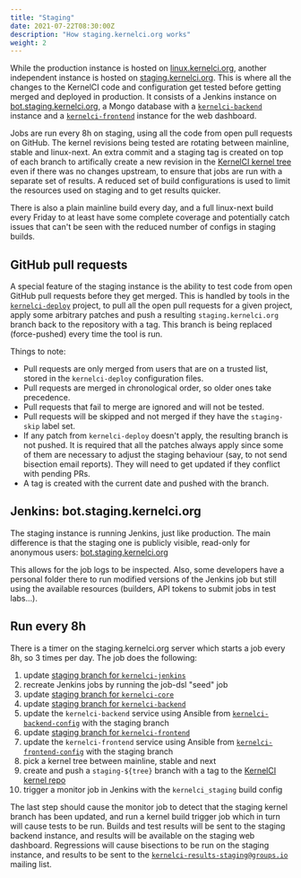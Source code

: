 ```yaml
---
title: "Staging"
date: 2021-07-22T08:30:00Z
description: "How staging.kernelci.org works"
weight: 2
---
```


While the production instance is hosted on
[linux.kernelci.org](https://linux.kernelci.org), another independent instance
is hosted on [staging.kernelci.org](https://staging.kernelci.org).  This is
where all the changes to the KernelCI code and configuration get tested before
getting merged and deployed in production.  It consists of a Jenkins instance
on [bot.staging.kernelci.org](https://bot.staging.kernelci.org), a Mongo
database with a
[`kernelci-backend`](https://github.com/kernelci/kernelci-backend) instance and
a [`kernelci-frontend`](https://github.com/kernelci/kernelci-frontend) instance
for the web dashboard.

Jobs are run every 8h on staging, using all the code from open pull requests on
GitHub.  The kernel revisions being tested are rotating between mainline,
stable and linux-next.  An extra commit and a staging tag is created on top of
each branch to artifically create a new revision in the [KernelCI kernel
tree](https://github.com/kernelci/linux) even if there was no changes upstream,
to ensure that jobs are run with a separate set of results.  A reduced set of
build configurations is used to limit the resources used on staging and to get
results quicker.

There is also a plain mainline build every day, and a full linux-next build
every Friday to at least have some complete coverage and potentially catch
issues that can't be seen with the reduced number of configs in staging builds.

## GitHub pull requests

A special feature of the staging instance is the ability to test code from open
GitHub pull requests before they get merged.  This is handled by tools in the
[`kernelci-deploy`](https://github.com/kernelci/kernelci-deploy) project, to
pull all the open pull requests for a given project, apply some arbitrary
patches and push a resulting `staging.kernelci.org` branch back to the
repository with a tag.  This branch is being replaced (force-pushed) every time
the tool is run.

Things to note:

* Pull requests are only merged from users that are on a trusted list, stored
  in the `kernelci-deploy` configuration files.
* Pull requests are merged in chronological order, so older ones take
  precedence.
* Pull requests that fail to merge are ignored and will not be tested.
* Pull requests will be skipped and not merged if they have the `staging-skip`
  label set.
* If any patch from `kernelci-deploy` doesn't apply, the resulting branch is
  not pushed.  It is required that all the patches always apply since some of
  them are necessary to adjust the staging behaviour (say, to not send
  bisection email reports).  They will need to get updated if they conflict
  with pending PRs.
* A tag is created with the current date and pushed with the branch.


## Jenkins: bot.staging.kernelci.org

The staging instance is running Jenkins, just like production.  The main
difference is that the staging one is publicly visible, read-only for anonymous
users: [bot.staging.kernelci.org](https://bot.staging.kernelci.org/)

This allows for the job logs to be inspected.  Also, some developers have a
personal folder there to run modified versions of the Jenkins job but still
using the available resources (builders, API tokens to submit jobs in test
labs...).


## Run every 8h

There is a timer on the staging.kernelci.org server which starts a job every
8h, so 3 times per day.  The job does the following:

1. update [staging branch for `kernelci-jenkins`](https://github.com/kernelci/kernelci-jenkins/tree/staging.kernelci.org)
1. recreate Jenkins jobs by running the job-dsl "seed" job
1. update [staging branch for `kernelci-core`](https://github.com/kernelci/kernelci-core/tree/staging.kernelci.org)
1. update [staging branch for `kernelci-backend`](https://github.com/kernelci/kernelci-backend/tree/staging.kernelci.org)
1. update the `kernelci-backend` service using Ansible from [`kernelci-backend-config`](https://github.com/kernelci/kernelci-backend-config) with the staging branch
1. update [staging branch for `kernelci-frontend`](https://github.com/kernelci/kernelci-frontend/tree/staging.kernelci.org)
1. update the `kernelci-frontend` service using Ansible from [`kernelci-frontend-config`](https://github.com/kernelci/kernelci-frontend-config) with the staging branch
1. pick a kernel tree between mainline, stable and next
1. create and push a `staging-${tree}` branch with a tag to the [KernelCI kernel repo](https://github.com/kernelci/linux)
1. trigger a monitor job in Jenkins with the `kernelci_staging` build config

The last step should cause the monitor job to detect that the staging kernel
branch has been updated, and run a kernel build trigger job which in turn will
cause tests to be run.  Builds and test results will be sent to the staging
backend instance, and results will be available on the staging web dashboard.
Regressions will cause bisections to be run on the staging instance, and
results to be sent to the
[`kernelci-results-staging@groups.io`](https://groups.io/g/kernelci-results-staging)
mailing list.

